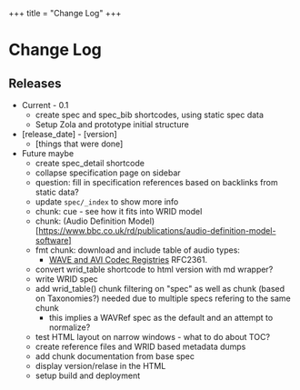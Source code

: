 +++
title = "Change Log"
+++

# Change Log

## Releases

* Current - 0.1
    * create spec and spec_bib shortcodes, using static spec data
	* Setup Zola and prototype initial structure
* [release_date] - [version]
	* [things that were done]
* Future maybe
    * create spec_detail shortcode
    * collapse specification page on sidebar
    * question: fill in specification references based on backlinks from static data?
    * update `spec/_index` to show more info
    * chunk: cue - see how it fits into WRID model
    * chunk: (Audio Definition Model)[https://www.bbc.co.uk/rd/publications/audio-definition-model-software]
    * fmt chunk: download and include table of audio types: 
        * [WAVE and AVI Codec Registries](https://www.iana.org/assignments/wave-avi-codec-registry/wave-avi-codec-registry.xhtml) RFC2361. 
    * convert wrid_table shortcode to html version with md wrapper? 
    * write WRID spec
    * add wrid_table() chunk filtering on "spec" as well as chunk (based on Taxonomies?) needed due to multiple specs refering to the same chunk
        * this implies a WAVRef spec as the default and an attempt to normalize?
    * test HTML layout on narrow windows - what to do about TOC? 
    * create reference files and WRID based metadata dumps
    * add chunk documentation from base spec
	* display version/relase in the HTML
	* setup build and deployment
